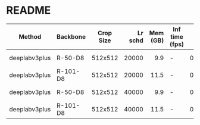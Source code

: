 # README
|    Method     | Backbone | Crop Size | Lr schd | Mem (GB) | Inf time (fps) |  mIoU  | mIoU(multi scale) |                                                                                                                                                                                                                download                                                                                                                                                                                                                |
|---------------|----------|-----------|--------:|---------:|----------------|-------:|-------------------|----------------------------------------------------------------------------------------------------------------------------------------------------------------------------------------------------------------------------------------------------------------------------------------------------------------------------------------------------------------------------------------------------------------------------------------|
| deeplabv3plus | R-50-D8  | 512x512   |   20000 |      9.9 | -              | 0.7593 | -                 | [model](https://open-mmlab.s3.ap-northeast-2.amazonaws.com/mmsegmentation/models/deeplabv3plus/deeplabv3plus_r50-d8_512x512_20k_voc12aug/deeplabv3plus_r50-d8_512x512_20k_voc12aug_20200617_102323-aad58ef1.pth) &#124; [log](https://open-mmlab.s3.ap-northeast-2.amazonaws.com/mmsegmentation/models/deeplabv3plus/deeplabv3plus_r50-d8_512x512_20k_voc12aug/deeplabv3plus_r50-d8_512x512_20k_voc12aug_20200617_102323.log.json)     |
| deeplabv3plus | R-101-D8 | 512x512   |   20000 |     11.5 | -              | 0.7722 | -                 | [model](https://open-mmlab.s3.ap-northeast-2.amazonaws.com/mmsegmentation/models/deeplabv3plus/deeplabv3plus_r101-d8_512x512_20k_voc12aug/deeplabv3plus_r101-d8_512x512_20k_voc12aug_20200617_102345-c7ff3d56.pth) &#124; [log](https://open-mmlab.s3.ap-northeast-2.amazonaws.com/mmsegmentation/models/deeplabv3plus/deeplabv3plus_r101-d8_512x512_20k_voc12aug/deeplabv3plus_r101-d8_512x512_20k_voc12aug_20200617_102345.log.json) |
| deeplabv3plus | R-50-D8  | 512x512   |   40000 |      9.9 | -              | 0.7681 | -                 | [model](https://open-mmlab.s3.ap-northeast-2.amazonaws.com/mmsegmentation/models/deeplabv3plus/deeplabv3plus_r50-d8_512x512_40k_voc12aug/deeplabv3plus_r50-d8_512x512_40k_voc12aug_20200613_161759-e1b43aa9.pth) &#124; [log](https://open-mmlab.s3.ap-northeast-2.amazonaws.com/mmsegmentation/models/deeplabv3plus/deeplabv3plus_r50-d8_512x512_40k_voc12aug/deeplabv3plus_r50-d8_512x512_40k_voc12aug_20200613_161759.log.json)     |
| deeplabv3plus | R-101-D8 | 512x512   |   40000 |     11.5 | -              | 0.7862 | -                 | [model](https://open-mmlab.s3.ap-northeast-2.amazonaws.com/mmsegmentation/models/deeplabv3plus/deeplabv3plus_r101-d8_512x512_40k_voc12aug/deeplabv3plus_r101-d8_512x512_40k_voc12aug_20200613_205333-faf03387.pth) &#124; [log](https://open-mmlab.s3.ap-northeast-2.amazonaws.com/mmsegmentation/models/deeplabv3plus/deeplabv3plus_r101-d8_512x512_40k_voc12aug/deeplabv3plus_r101-d8_512x512_40k_voc12aug_20200613_205333.log.json) |
